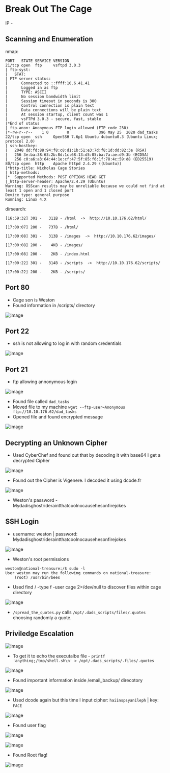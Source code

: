 
# Break Out The Cage

IP - 


## Scanning and Enumeration

nmap:
```
PORT   STATE SERVICE VERSION
21/tcp open  ftp     vsftpd 3.0.3
| ftp-syst:
|   STAT:
| FTP server status:
|      Connected to ::ffff:10.6.41.41
|      Logged in as ftp
|      TYPE: ASCII
|      No session bandwidth limit
|      Session timeout in seconds is 300
|      Control connection is plain text
|      Data connections will be plain text
|      At session startup, client count was 1
|      vsFTPd 3.0.3 - secure, fast, stable
|*End of status
| ftp-anon: Anonymous FTP login allowed (FTP code 230)
|*-rw-r--r--    1 0        0             396 May 25  2020 dad_tasks
22/tcp open  ssh     OpenSSH 7.6p1 Ubuntu 4ubuntu0.3 (Ubuntu Linux; protocol 2.0)
| ssh-hostkey:
|   2048 dd:fd:88:94:f8:c8:d1:1b:51:e3:7d:f8:1d:dd:82:3e (RSA)
|   256 3e:ba:38:63:2b:8d:1c:68:13:d5:05:ba:7a:ae:d9:3b (ECDSA)
|_  256 c0:a6:a3:64:44:1e:cf:47:5f:85:f6:1f:78:4c:59:d8 (ED25519)
80/tcp open  http    Apache httpd 2.4.29 ((Ubuntu))
|*http-title: Nicholas Cage Stories
| http-methods:
|*  Supported Methods: POST OPTIONS HEAD GET
|_http-server-header: Apache/2.4.29 (Ubuntu)
Warning: OSScan results may be unreliable because we could not find at least 1 open and 1 closed port
Device type: general purpose
Running: Linux 4.X
```
dirsearch:
```
[16:59:32] 301 -   311B - /html  ->  http://10.10.176.62/html/

[17:00:07] 200 -   737B - /html/

[17:00:08] 301 -   313B - /images  ->  http://10.10.176.62/images/

[17:00:08] 200 -    4KB - /images/

[17:00:08] 200 -    2KB - /index.html

[17:00:22] 301 -   314B - /scripts  ->  http://10.10.176.62/scripts/

[17:00:22] 200 -    2KB - /scripts/
```
## Port 80

- Cage son is Weston
- Found information in /scripts/ directory


![image](https://github.com/user-attachments/assets/2021c32c-bb75-4ac0-add0-405a10202f53)


## Port 22
- ssh is not allowing to log in with random credentials


![image](https://github.com/user-attachments/assets/0fd37ddc-4d1e-4518-83f1-005e968474ab)

## Port 21

- ftp allowing annonymous login

![image](https://github.com/user-attachments/assets/e6ebd02c-446a-4219-a90a-b5cf615cae64)

- Found file called ```dad_tasks```
- Moved file to my machine ```wget --ftp-user=Anonymous ftp://10.10.176.62/dad_tasks```
- Opened file and found encrypted message

![image](https://github.com/user-attachments/assets/b381a85e-b18c-4e2a-baf5-f9362c92dc57)


## Decrypting an Unknown Cipher
- Used CyberChef and found out that by decoding it with base64 I get a decrypted Cipher

![image](https://github.com/user-attachments/assets/554b5041-7046-46fb-8a6d-13d894bbc3f6)


- Found out the Cipher is Vigenere. I decoded it using dcode.fr

![image](https://github.com/user-attachments/assets/2f878959-1491-48f7-82a5-1a30328fe2c5)

- Weston's password - Mydadisghostrideraintthatcoolnocausehesonfirejokes 


## SSH Login
- username: weston | password: Mydadisghostrideraintthatcoolnocausehesonfirejokes

![image](https://github.com/user-attachments/assets/72c5b35f-cb49-4ab6-a7cb-0db6dcf4eff6)


- Weston's root permissions
```
weston@national-treasure:/$ sudo -l
User weston may run the following commands on national-treasure:
    (root) /usr/bin/bees
```


- Used find / -type f -user cage 2>/dev/null to discover files within cage directory

![image](https://github.com/user-attachments/assets/a53147bb-f772-442f-91f7-e2054863d68f)

- ```/spread_the_quotes.py``` calls ```/opt/.dads_scripts/files/.quotes``` choosing randomly a quote.


## Priviledge Escalation


![image](https://github.com/user-attachments/assets/43161db1-0566-43cc-9d5b-a79c8dfcba44)

- To get it to echo the executalbe file - ```printf 'anything;/tmp/shell.sh\n' > /opt/.dads_scripts/.files/.quotes```

![image](https://github.com/user-attachments/assets/fef46213-21ef-47a0-9b3f-22aa961c1efa)

- Found important information inside /email_backup/ direcotory


![image](https://github.com/user-attachments/assets/471be8e9-4381-47d9-a203-ca3373fdccd8)

- Used dcode again but this time I input cipher: ```haiinspsyanileph``` | key: ```FACE```


![image](https://github.com/user-attachments/assets/a6e0d65e-a622-4427-9146-04053f205b0e)


- Found user flag


![image](https://github.com/user-attachments/assets/03b9d4ce-2a39-4cde-bbed-c46a7058a84b)




![image](https://github.com/user-attachments/assets/30fbbe26-ff07-4efc-baa4-db0995df702a)


- Found Root flag!


![image](https://github.com/user-attachments/assets/f46781d6-fc18-4469-800d-61d890a8d0aa)

